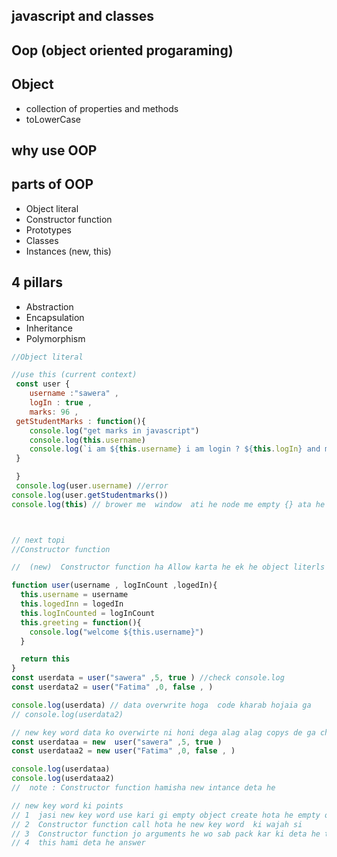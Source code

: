 
## javascript and classes

## Oop (object oriented progaraming)


 ## Object
 - collection of properties and methods
 - toLowerCase

  ## why use OOP 

 ## parts of OOP

 - Object literal
 - Constructor function
 - Prototypes
 - Classes
 - Instances (new, this)

 ## 4 pillars
- Abstraction 
- Encapsulation 
- Inheritance 
- Polymorphism

```javascript 
//Object literal

//use this (current context)
 const user {
    username :"sawera" ,
    logIn : true ,
    marks: 96 ,
 getStudentMarks : function(){
    console.log("get marks in javascript")
    console.log(this.username)
    console.log(`i am ${this.username} i am login ? ${this.logIn} and my javascript quiz marks {this.marks}`)
 }

 }
 console.log(user.username) //error
console.log(user.getStudentmarks())
console.log(this) // brower me  window  ati he node me empty {} ata he answer



// next topi 
//Constructor function

//  (new)  Constructor function ha Allow karta he ek he object literls multiple intance bana sako

function user(username , logInCount ,logedIn){
  this.username = username
  this.logedInn = logedIn 
  this.logInCounted = logInCount 
  this.greeting = function(){
    console.log("welcome ${this.username}")
  }

  return this
}
const userdata = user("sawera" ,5, true ) //check console.log
const userdata2 = user("Fatima" ,0, false , )

console.log(userdata) // data overwrite hoga  code kharab hojaia ga 
// console.log(userdata2)

// new key word data ko overwirte ni honi dega alag alag copys de ga check console
const userdataa = new  user("sawera" ,5, true ) 
const userdataa2 = new user("Fatima" ,0, false , )

console.log(userdataa)
console.log(userdataa2)
//  note : Constructor function hamisha new intance deta he 

// new key word ki points 
// 1  jasi new key word use kari gi empty object create hota he empty object ko intance  bolti he
// 2  Constructor function call hota he new key word  ki wajah si
// 3  Constructor function jo arguments he wo sab pack kar ki deta he this ko 
// 4  this hami deta he answer

```